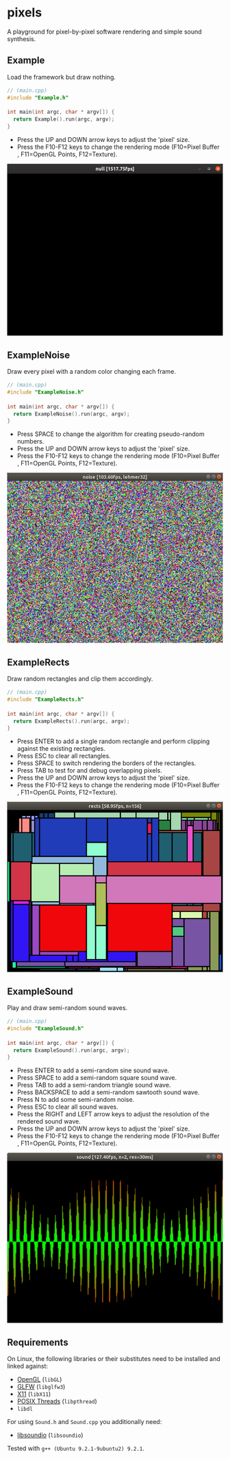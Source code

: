 # pixels

A playground for pixel-by-pixel software rendering and simple sound synthesis.

## Example

Load the framework but draw nothing.

```c++
// (main.cpp)
#include "Example.h"

int main(int argc, char * argv[]) {
  return Example().run(argc, argv);
}
```

* Press the UP and DOWN arrow keys to adjust the 'pixel' size.
* Press the F10-F12 keys to change the rendering mode (F10=Pixel Buffer , F11=OpenGL Points, F12=Texture).

![Example](screens/null.png)

## ExampleNoise

Draw every pixel with a random color changing each frame.

```c++
// (main.cpp)
#include "ExampleNoise.h"

int main(int argc, char * argv[]) {
  return ExampleNoise().run(argc, argv);
}
```

* Press SPACE to change the algorithm for creating pseudo-random numbers.
* Press the UP and DOWN arrow keys to adjust the 'pixel' size.
* Press the F10-F12 keys to change the rendering mode (F10=Pixel Buffer , F11=OpenGL Points, F12=Texture).

![ExampleNoise](screens/noise.png)

## ExampleRects

Draw random rectangles and clip them accordingly.

```c++
// (main.cpp)
#include "ExampleRects.h"

int main(int argc, char * argv[]) {
  return ExampleRects().run(argc, argv);
}
```

* Press ENTER to add a single random rectangle and perform clipping against the existing rectangles.
* Press ESC to clear all rectangles.
* Press SPACE to switch rendering the borders of the rectangles.
* Press TAB to test for and debug overlapping pixels.
* Press the UP and DOWN arrow keys to adjust the 'pixel' size.
* Press the F10-F12 keys to change the rendering mode (F10=Pixel Buffer , F11=OpenGL Points, F12=Texture).

![ExampleRects](screens/rects.png)

## ExampleSound

Play and draw semi-random sound waves.

```c++
// (main.cpp)
#include "ExampleSound.h"

int main(int argc, char * argv[]) {
  return ExampleSound().run(argc, argv);
}
```

* Press ENTER to add a semi-random sine sound wave.
* Press SPACE to add a semi-random square sound wave.
* Press TAB to add a semi-random triangle sound wave.
* Press BACKSPACE to add a semi-random sawtooth sound wave.
* Press N to add some semi-random noise.
* Press ESC to clear all sound waves.
* Press the RIGHT and LEFT arrow keys to adjust the resolution of the rendered sound wave.
* Press the UP and DOWN arrow keys to adjust the 'pixel' size.
* Press the F10-F12 keys to change the rendering mode (F10=Pixel Buffer , F11=OpenGL Points, F12=Texture).

![ExampleSound](screens/sound.png)

## Requirements

On Linux, the following libraries or their substitutes need to be installed and linked against:

* [OpenGL](https://www.opengl.org/) (`libGL`)
* [GLFW](https://www.glfw.org/) (`libglfw3`)
* [X11](https://www.x.org/) (`libX11`)
* [POSIX Threads](https://en.wikipedia.org/wiki/POSIX_Threads) (`libpthread`)
* `libdl`

For using `Sound.h` and `Sound.cpp` you additionally need:

* [libsoundio](http://libsound.io/) (`libsoundio`)

Tested with `g++ (Ubuntu 9.2.1-9ubuntu2) 9.2.1`.
